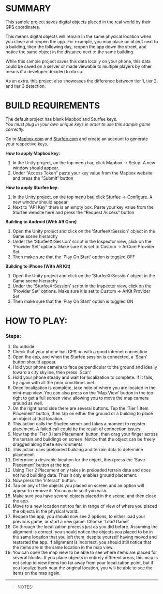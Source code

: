# SUMMARY

This sample project saves digital objects placed in the real world by their GPS coordinates.

This means digital objects will remain in the same physical location when you close and reopen the app. For example, you may place an object next to a building, then the following day, reopen the app down the street, and notice the same object in the distance next to the same building.

While this sample project saves this data locally on your phone, this data could be saved on a server or made viewable to multiple players by other means if a developer decided to do so.

As an extra, this project also showcases the difference between tier 1, tier 2, and tier 3 detection.

# BUILD REQUIREMENTS

The default project has blank Mapbox and Sturfee keys.  
*You must plug in your own unique keys in order to use this sample game correctly.*

Go to [Mapbox.com](https://mapbox.com) and [Sturfee.com](https://sturfee.com) and create an account to generate your respective keys.

**How to apply Mapbox key:**

1. In the Unity project, on the top menu bar, click Mapbox -> Setup. A new window should appear.
2. Under "Access Token" paste your key value from the Mapbox website and press the "Submit" button

**How to apply Sturfee key:**

1. In the Unity project, on the top menu bar, click Sturfee -> Configure. A new window should appear.
2. Next to "API Key" there is an empty box. Paste your key value from the Sturfee website here and press the "Request Access" button

**Building to Android (With AR Core)**

1. Open the Unity project and click on the 'SturfeeXrSession' object in the Game scene hierarchy
2. Under the 'SturfeeXrSession' script in the Inspector view, click on the 'Provider Set' options. Make sure it is set to Custom -> ArCore Provider Set.
3. Then make sure that the 'Play On Start' option is toggled OFF

**Building to iPhone (With AR Kit)**

1. Open the Unity project and click on the 'SturfeeXrSession' object in the Game scene hierarchy
2. Under the 'SturfeeXrSession' script in the Inspector view, click on the 'Provider Set' options. Make sure it is set to Custom -> ArKit Provider Set
3. Then make sure that the 'Play On Start' option is toggled ON

# HOW TO PLAY:

### Steps:
1. Go outside.
2. Check that your phone has GPS on with a good internet connection.
3. Open the app, and when the Sturfee session is connected, a 'Scan' button should appear.
4. Hold your phone camera to face perpendicular to the ground and ideally toward a city skyline, then press 'Scan'
5. Hold your phone steady and wait for localization to complete. If it fails, try again with all the prior conditions met.
6. Once localization is complete, take note of where you are located in the mini-map view. You can also press on the 'Map View' button in the top right to get a full screen view, allowing you to move the map camera around as well.
7. On the right hand side there are several buttons. Tap the 'Tier 1 Item Placement' button, then tap on either the ground or a building to place an object at that location. 
8. This action calls the Sturfee server and takes a moment to register placement. A failed call could be the result of connection issues.
9. Now tap the 'Tier 3 Item Placement' button, then drag your finger across the terrain and buildings on screen. Notice that the object can be freely dragged along these environments.
10. This action uses preloaded building and terrain data to determine placement.
11. Determine a desirable location for the object, then press the 'Save Placement' button at the top.
12. Using Tier 2 Placement only takes in preloaded terrain data and does not hold building data. Thus it only enables ground placement.
12. Now press the 'Interact' button.
13. Tap on any of the objects you placed on screen and an option will appear to remove it. You may do so if you wish.
14. Make sure you have several objects placed in the scene, and then close the app.
15. Move to a new location not too far, in range of view of where you placed the objects in the physical world.
16. Reopen the app, you should now see 2 options, to either load your previous game, or start a new game. Choose 'Load Game'
17. Go through the localization process just as you did before. Assuming the alignment is correct, you should notice the objects you placed to be in the same location that you left them, despite yourself having moved and restarted the app. If alignment is incorrect, you should still notice that the items are in the same location in the map view. 
18. You can open the map view to be able to see where items are placed for several blocks. If you place objects in entirely different areas, this map is not setup to view items too far away from your localization point, but if you localize back near the original location, you will be able to see the items on the map again.


___


>NOTES:
>
>